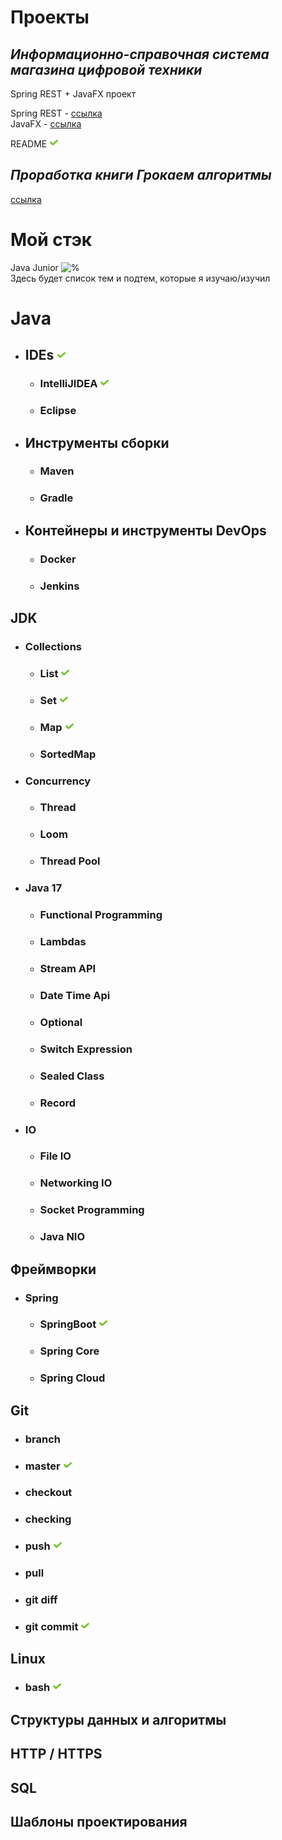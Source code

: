 # Проекты
## *Информационно-справочная система магазина цифровой техники*
Spring REST + JavaFX проект   

Spring REST - [ссылка](https://github.com/parazit1k/Java/tree/main/OldCode/CursWork/kursworkfinal/src/main/java/com/parazitik/kursworkfinal)  
JavaFX - [ссылка](https://github.com/parazit1k/Java/tree/main/OldCode/CursWork/client_JavaFX/src/client)

README ![done](done.png)

## *Проработка книги Грокаем алгоритмы*

[ссылка](https://github.com/parazit1k/GrokkingAlgorithms/tree/master/src/main/java/org/PARAZITIK)

# Мой стэк
Java Junior ![%](https://progress-bar.dev/30)  
Здесь будет список тем и подтем, которые я изучаю/изучил  

# Java

+ ## IDEs ![done](done.png)
  + ### IntelliJIDEA ![done](done.png)
  + ### Eclipse

+ ## Инструменты сборки
  + ### Maven
  + ### Gradle

+ ## Контейнеры и инструменты DevOps
  + ### Docker
  + ### Jenkins

## JDK
  + ### Collections
    + ### List ![done](done.png)
    + ### Set ![done](done.png)
    + ### Map ![done](done.png)
    + ### SortedMap
  + ### Concurrency
    + ### Thread
    + ### Loom
    + ### Thread Pool
  + ### Java 17
    + ### Functional Programming
    + ### Lambdas
    + ### Stream API
    + ### Date Time Api
    + ### Optional
    + ### Switch Expression
    + ### Sealed Class
    + ### Record
  + ### IO
    + ### File IO
    + ### Networking IO
    + ### Socket Programming
    + ### Java NIO
  
  
## Фреймворки
+ ### Spring
  + ### SpringBoot ![done](done.png)
  + ### Spring Core
  + ### Spring Cloud

## Git
+ ### branch 
+ ### master ![done](done.png)
+ ### checkout
+ ### checking
+ ### push ![done](done.png)
+ ### pull
+ ### git diff
+ ### git commit ![done](done.png)

## Linux
+ ### bash ![done](done.png)

## Структуры данных и алгоритмы

## HTTP / HTTPS

## SQL

## Шаблоны проектирования

